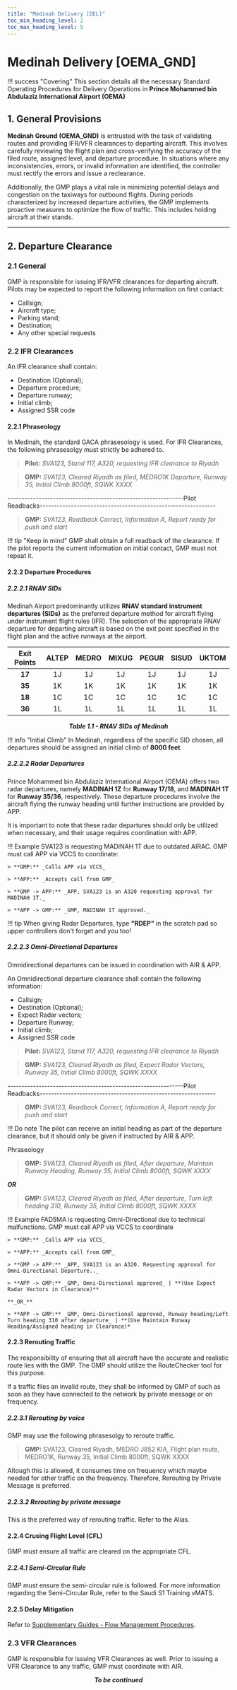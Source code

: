```yaml
---
title: "Medinah Delivery [DEL]"
toc_min_heading_level: 2
toc_max_heading_level: 5
---
```

# Medinah Delivery [OEMA_GND]

!!! success "Covering"
    This section details all the necessary Standard Operating Procedures for Delivery Operations in **Prince Mohammed bin Abdulaziz International Airport (OEMA)**

## 1. General Provisions
**Medinah Ground (OEMA_GND)** is entrusted with the task of validating routes and providing IFR/VFR clearances to departing aircraft. This involves carefully reviewing the flight plan and cross-verifying the accuracy of the filed route, assigned level, and departure procedure. In situations where any inconsistencies, errors, or invalid information are identified, the controller must rectify the errors and issue a reclearance.

Additionally, the GMP plays a vital role in minimizing potential delays and congestion on the taxiways for outbound flights. During periods characterized by increased departure activities, the GMP implements proactive measures to optimize the flow of traffic. This includes holding aircraft at their stands.

---

## 2. Departure Clearance
### 2.1 General
GMP is responsible for issuing IFR/VFR clearances for departing aircraft. Pilots may be expected to report the
following information on first contact:

-   Callsign;
-   Aircraft type;
-   Parking stand;
-   Destination;
-   Any other special requests

### 2.2 IFR Clearances
An IFR clearance shall contain:

-   Destination (Optional);
-   Departure procedure;
-   Departure runway;
-   Initial climb;
-   Assigned SSR code

#### 2.2.1 Phraseology
In Medinah, the standard GACA phrasesology is used. For IFR Clearances, the following phrasesolgy must strictly be adhered to.
> **Pilot:** _SVA123, Stand 117, A320, requesting IFR clearance to Riyadh_

> **GMP:** _SVA123, Cleared Riyadh as filed, MEDRO1K Departure, Runway 35, Initial Climb 8000ft, SQWK XXXX_

--------------------------------------------------------------Pilot Readbacks--------------------------------------------------------------

> **GMP:** _SVA123, Readback Correct, Information A, Report ready for push and start_

!!! tip "Keep in mind"
    GMP shall obtain a full readback of the clearance. If the pilot reports the current information on initial contact, GMP must not repeat it.

#### 2.2.2 Departure Procedures
##### 2.2.2.1 RNAV SIDs
Medinah Airport predominantly utilizes **RNAV standard instrument departures (SIDs)** as the preferred departure method for aircraft flying under instrument flight rules (IFR). The selection of the appropriate RNAV departure for departing aircraft is based on the exit point specified in the flight plan and the active runways at the airport.

| **Exit Points** | **ALTEP** | **MEDRO** | **MIXUG** | **PEGUR** | **SISUD** | **UKTOM** |
| :-------------: | :-------: | :-------: | :-------: | :-------: | :-------: | :-------: |
|      **17**     |    1J     |    1J     |    1J     |    1J     |    1J     |    1J     |
|      **35**     |    1K     |    1K     |    1K     |    1K     |    1K     |    1K     |
|      **18**     |    1C     |    1C     |    1C     |    1C     |    1C     |    1C     |
|      **36**     |    1L     |    1L     |    1L     |    1L     |    1L     |    1L     |
<p style="text-align: center; font-weight: bold; font-style: italic;">
  Table 1.1 - RNAV SIDs of Medinah
</p>

!!! info "Initial Climb"
    In Medinah, regardless of the specific SID chosen, all departures should be assigned an initial climb of **8000 feet**.

##### 2.2.2.2 Radar Departures
Prince Mohammed bin Abdulaziz International Airport (OEMA) offers two radar departures, namely **MADINAH 1Z** for **Runway 17/18**, and **MADINAH 1T** for **Runway 35/36**, respectively. These departure procedures involve the aircraft flying the runway heading until further instructions are provided by APP.

It is important to note that these radar departures should only be utilized when necessary, and their usage requires coordination with APP.

!!! Example
    SVA123 is requesting MADINAH 1T due to outdated AIRAC. GMP must call APP via VCCS to coordinate:

    > **GMP:** _Calls APP via VCCS_

    > **APP:** _Accepts call from GMP_

    > **GMP -> APP:** _APP, SVA123 is an A320 requesting approval for MADINAH 1T._

    > **APP -> GMP:** _GMP, MADINAH 1T approved._
!!! tip
    When giving Radar Departures, type **"RDEP"** in the scratch pad so upper controllers don't forget and you too!

##### 2.2.2.3 Omni-Directional Departures
Omnidirectional departures can be issued in coordination with AIR & APP.

An Omnidirectional departure clearance shall contain the following information:

-   Callsign;
-   Destination (Optional);
-   Expect Radar vectors;
-   Departure Runway;
-   Initial climb;
-   Assigned SSR code

> **Pilot:** _SVA123, Stand 117, A320, requesting IFR clearance to Riyadh_

> **GMP:** _SVA123, Cleared Riyadh as filed, Expect Radar Vectors, Runway 35, Initial Climb 8000ft, SQWK XXXX_

--------------------------------------------------------------Pilot Readbacks--------------------------------------------------------------

> **GMP:** _SVA123, Readback Correct, Information A, Report ready for push and start_

!!! Do note
    The pilot can receive an initial heading as part of the departure clearance, but it should only be given if instructed by AIR & APP.

Phraseology
> **GMP:** _SVA123, Cleared Riyadh as filed, After departure, Maintain Runway Heading, Runway 35, Initial Climb 8000ft, SQWK XXXX_

**_OR_**

> **GMP:** _SVA123, Cleared Riyadh as filed, After departure, Turn left heading 310, Runway 35, Initial Climb 8000ft, SQWK XXXX_

!!! Example
    FAD5MA is requesting Omni-Directional due to technical malfunctions. GMP must call APP via VCCS to coordinate

    > **GMP:** _Calls APP via VCCS_

    > **APP:** _Accepts call from GMP_

    > **GMP -> APP:** _APP, SVA123 is an A320. Requesting approval for Omni-Directional Departure.._

    > **APP -> GMP:** _GMP, Omni-Directional approved_ | **(Use Expect Radar Vectors in Clearance)**

    **_OR_**

    > **APP -> GMP:** _GMP, Omni-Directional approved, Runway heading/Left Turn heading 310 after departure_ | **(Use Maintain Runway Heading/Assigned heading in Clearance)*

#### 2.2.3 Rerouting Traffic
The responsibility of ensuring that all aircraft have the accurate and realistic route lies with the GMP. The GMP should utilize the RouteChecker tool for this purpose.

If a traffic files an invalid route, they shall be informed by GMP of such as soon as they have connected to the network by private message or on frequency.

##### 2.2.3.1 Rerouting by voice
GMP may use the following phrasesolgy to reroute traffic.

> **GMP:** SVA123, Cleared Riyadh, MEDRO J852 KIA, Flight plan route, MEDRO1K, Runway 35, Initial Climb 8000ft, SQWK XXXX

Altough this is allowed, it consumes time on frequency which maybe needed for other traffic on the frequency. Therefore, Rerouting by Private Message is preferred.

##### 2.2.3.2 Rerouting by private message
This is the preferred way of rerouting traffic. Refer to the Alias.

#### 2.2.4 Crusing Flight Level (CFL)
GMP must ensure all traffic are cleared on the appropriate CFL.

##### 2.2.4.1 Semi-Circular Rule
GMP must ensure the semi-circular rule is followed. For more information regarding the Semi-Circular Rule, refer to the Saudi S1 Training vMATS.

#### 2.2.5 Delay Mitigation
Refer to [Supplementary Guides - Flow Management Procedures](/docs/sup/Special%20Procedures/Flow%20Management%20Procedures/flow-management-procedures).

### 2.3 VFR Clearances
GMP is responsible for issuing VFR Clearances as well. Prior to issuing a VFR Clearance to any traffic, GMP must coordinate with AIR.
<p style="text-align: center; font-weight: bold; font-style: italic;">
  To be continued
</p>